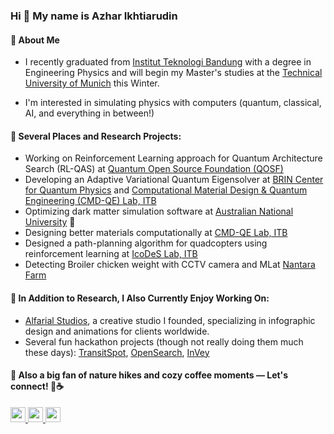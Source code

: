 <h3 align="left">Hi 👋 My name is Azhar Ikhtiarudin</h3>


<h4 align="left">🔷 About Me</h4>

- I recently graduated from [Institut Teknologi Bandung](https://itb.ac.id) with a degree in Engineering Physics and will begin my Master's studies at the [Technical University of Munich](https://tum.de) this Winter.

- I'm interested in simulating physics with computers (quantum, classical, AI, and everything in between!) 

<h4 align="left">🔷 Several Places and Research Projects:</h4>

- Working on Reinforcement Learning approach for Quantum Architecture Search (RL-QAS) at [Quantum Open Source Foundation (QOSF)](https://qosf.org)  
- Developing an Adaptive Variational Quantum Eigensolver at [BRIN Center for Quantum Physics](https://quantumresearch.id) and [Computational Material Design & Quantum Engineering (CMD-QE) Lab, ITB](https://cmd.tf.itb.ac.id/)  
- Optimizing dark matter simulation software at [Australian National University](https://anu.edu.au) 🦘  
- Designing better materials computationally at [CMD-QE Lab, ITB](https://cmd.tf.itb.ac.id/)  
- Designed a path-planning algorithm for quadcopters using reinforcement learning at [IcoDeS Lab, ITB](https://ik.fti.itb.ac.id/lab-icodes/)  
- Detecting Broiler chicken weight with CCTV camera and MLat [Nantara Farm](https://nantarafarm.id)  

<h4 align="left">🔷 In Addition to Research, I Also Currently Enjoy Working On:</h4>

- [Alfarial Studios](https://alfarial.com), a creative studio I founded, specializing in infographic design and animations for clients worldwide.  
- Several fun hackathon projects (though not really doing them much these days): [TransitSpot](https://github.com/omaewa-mo-shinderu-APEC/TransitSpot), [OpenSearch](https://github.com/GarudaHacksMafiaTeam/OpenSearch),   [InVey](https://github.com/findit-omae-wa-mou-shindeiru/Invey)

<h4 align="left">🔷 Also a big fan of nature hikes and cozy coffee moments — Let's connect! 🗻☕ </h4>
<!-- <h4 align="left">🔷 So Let's connect! </h4> -->


<a href="https://www.linkedin.com/in/azhar-ikhtiarudin/">
  <img src="https://img.shields.io/badge/LinkedIn-0A2342?style=for-the-badge&logo=linkedin&logoColor=white" height="24px">
</a>
<a href="mailto:azhar.ikhtiarudin@tum.de">
  <img src="https://img.shields.io/badge/Email-0A2342?style=for-the-badge&logo=gmail&logoColor=white" height="24px">
</a>
<a href="https://azhar.ikhtiarudin.com/">
  <img src="https://img.shields.io/badge/Website-0A2342?style=for-the-badge&logo=GoogleChrome&logoColor=white" height="24px">
</a>




<!-- <a href="https://www.instagram.com/azhar.ikhtiarudin/" ><img src="https://img.shields.io/badge/Instagram-%23E4405F.svg?style=for-the-badge&logo=Instagram&logoColor=white" height="24px"> </a> -->
<!-- <br/> -->
<!-- 
## Tools & Technologies 👨‍💻 -->
<!-- 
- Languages & Markups<br>
    <p>
    <img src="https://img.shields.io/badge/-Python-333333?style=flat-square&logo=Python">
    <img src="https://img.shields.io/badge/-C-333333?style=flat-square&logo=C">
    <img src="https://img.shields.io/badge/-C++-333333?style=flat-square&logo=Cplusplus">
    <img src="https://img.shields.io/badge/-JavaScript-333333?style=flat-square&logo=javascript">
    <img src="https://img.shields.io/badge/-Shell-333333?style=flat-square&logo=gnu+bash">
    <img alt="LaTeX" height="20px" src="https://img.shields.io/badge/latex-%3333333.svg?style=for-the-badge&logo=latex&logoColor=white" />
    <img alt="Markdown" height="20px" src="https://img.shields.io/badge/markdown-%3333333.svg?style=for-the-badge&logo=markdown&logoColor=white" />
    </p>

- Quantum Programming Frameworks and Libraries<br>
    <a href="https://qiskit.org/" target="_blank"><img alt="Qiskit" height="20px" src="https://img.shields.io/badge/Qiskit-%3333333.svg?style=for-the-badge&logo=Qiskit&logoColor=white" /></a>
    <a href="https://pennylane.ai/" target="_blank"><img alt="PennyLane" height="20px" src="https://img.shields.io/badge/PennyLane-%3333333.svg?style=for-the-badge&logo=data%3Aimage%2Fpng%3Bbase64%2CiVBORw0KGgoAAAANSUhEUgAAAe8AAAHpCAMAAACcDkTiAAAABlBMVEVMaXEAAACaXKEdAAAAAXRSTlMAQObYZgAABc1JREFUeNrs0dEJw0AQQ8Fc%2F03nyxVICJ%2BZKWBZnn68HgAAAAAAAAAAAAAAAAAAAJxH48r86c9ZR%2BsdsXRgmq12xNaBabjGEWunlt1qR6wdWHarHTF2YBmuccTcqWG42hFzB5bdakesHRiG69S3dmgYrnbE3IFhuNoRcweG4Tr1zZ0ZhuvUN3dmGK5U39yRXbhWfXNHLgxn7sSN4ewdmITbD37%2B7d1BbsRkEITR9v0vDSs0sAElaNpd9b4T2H6uX1YWmZ%2FFu%2BqqgbvqLvDntfEue3C4f9jZofD%2BWWeHgrttJ7x%2F0l3vp43buYj7fwJ%2FrsS7y%2Fsp8%2FbZg%2Fv34M%2BpeK96L8T7V%2BDPubq4eT%2B8V70X4n3AWwsFc4u3MrzFW7yFm7d4i7d4i7d4i7f8vUW8xVu8xZt3Ebgmwlu8xVvTBK6J9RZvTSq4eGt4804F1%2FDmnQqu4c07FVzDm3cquIY37lRwTRO4hjfvVHANb96p4BreuFPBNcBxp3prgOPmjfsiuHjjBs4bOG7eAd7AcfPGDfz6s5omcAOZKm8TmSZwI5kqb%2BDTBO5MnyZv320zTeDApwkc%2BCx4E3%2FWmg1w4ue4eX8U4J0IDnyWvIlf5QZ%2BCHzWwInf5Ob9UYB3Djjw2fQGvnBtXwInzhv4XW7gnx3wXgAHfoabN2%2FgH73wic22N%2FDT3MD%2FFu%2FFeM%2FcBp85D74%2F70PgEwB%2Bm3vhDvwf%2BQXvvYEfB7%2FPvXAPvDe5gX8WOe%2F9t%2FYK%2BP68F7yBB8x7%2Fb3lvcC9%2BuKe8N6fd8DAD4BHc6%2FdC%2B8VbuAfFcx78%2B3l%2Fc%2Fmm97AK7hXb%2BgAeK438P2nkz7wd4l3cM8bFsR7BviXS5z3MvjcAk%2Fg3h%2F4a8VD570%2F8JeKt3DPA3zVeyYWfF4M3jLvl9xbrfdMJ%2Fi2eM28X%2FM2V3rP1A58V7xo3u95n%2Bu8Z6oHvihewP3KW9z3fnh%2F9R57vGcv4E3zfttb3eE9Y%2BB74BvcBr4nXnWaD%2FCNh%2BBE3xNffgYGPpPsPWPgq5e0wG3gC9fEuxN8kdvAFy5q5uFd9PtAXfMG%2Fpp7d6LPZHlPkfc%2B%2BH4zBl4EPgs50XEbOG%2FgCzcNnLcTHbeB4zbwq97AcRs4bwPHffCTjbeBd3EbeBe3gfMGjps37xBw3LmfbLwNvIvbwHHnDpw3cNy5JzpvA8edO3DeBo4bOG7evEPAced%2BsvE28C5uA8edO3DewHHz5p0Ljjv3k423gXdxGzhuvziZ6w0cN2%2FewHEf%2FGTjbeC4uwaey23gvIHncjvReRt4LreB8zbwLm4Dz%2BU2cN7Aceee6LwNvIvbwHO5gfM28Fxu4LyBR3M70XkbOG4DT%2BEG3u3tRM%2Fl5s0beDg374d388Bxdw08lxs4b%2BD53Lwf3rUDx901cN5dA8fdNfBcbuC8geMuOdErvQ0ct4EHcwPP5ebNG3gXt0%2B2Lm4D7%2BI28C5uA%2B%2FiNvAubuBd3E70Lm4Dr9LmjRs4bd60geMGTpv3f7FWhmkXNu8%2FC8cG%2Fu%2By4i3ewFO8xVvB3uKtYG%2FxFm%2FgKd4ycAV7i7eCvcVbvIGneIu3gr3FW8He4i3ewHm%2FPt4CLt7iDTzFW7zFOzje4h0cb%2FEGzjsl3uIdHG%2FxDo63eAPnnRJv8Q7OwMU7ON7iDZx3SrzFOzje4g2cd3C4gfNOibd4B8dbvIHzDg43cN4p8RZu4LxT4i3cwfEWbuC8Q%2BIt3MBxJ4c7ON7CDZx3cLiB4w4ON3DcvHGnhBs4bt64U8LNmzZw3CHRBk4bOO2UaAOHzRt2SrRTAi7e4n0x3gIu3uINnHdKvMU7ON7inZKBy8DFOzjewh0cb%2FEOjrd4A%2BedEm%2FxDo63cAPnnRJv8eaNOzjevHEHxxs47pR4izdv3MB5h4QbOG7gvGPCzRs3cNwp8QaOGzjumHADxw0cd0y0ieMGTjsn3MRpE6edFG3itNODjRx1Q6D%2FSpIkSZIkSZIkSZIkSZIkSZIk6Q8uCso58vVuCgAAAABJRU5ErkJggg%3D%3D&logoColor=black" /></a>
    <a href="https://www.tensorflow.org/quantum" target="_blank"><img alt="TensorFlow Quantum" height="20px" src="https://img.shields.io/badge/TensorFlow%20Quantum-%3333333.svg?style=for-the-badge&logo=data%3Aimage%2Fpng%3Bbase64%2CiVBORw0KGgoAAAANSUhEUgAAAKgAAADNCAMAAAAbrMtvAAABMlBMVEUcR3oiSHcjSHcjSXckSXYlSXYmSHUnSXUoSXQrSXIrSnIuSnEwS3AxTG8yTG4yTG8zTG40TG40TW00TW41TW02TWw2TW03TWw5Tms8Tmk9Tmk%2FT2dAT2dAUGdBT2dBUGZBUGdCUGZDUGVDUGZDUWZEUGVFUWRFUWVGUWRKUmFKUmJMU2BTVF1WVFtYVVpbVlhbV1hiWlVsWk9tWk9vW05xW010XEt0XUt1XUt9YEaBYkSNYz2NZj2dZzWeZzShZzOhaDO7cyXCcCHDcSDDciDQcxrRdRnYdhXaeBTdehLiexDkew%2Flfg7oewzqewz6fgP6gAP%2BgwD%2FfgD%2FfwD%2FgAD%2FgQD%2FggD%2FgwD%2FhAD%2FhQD%2FhgD%2FhwD%2FiAD%2FiQD%2FigD%2F%2F%2F%2F5%2Bvr3%2Bfn09fb19vf29%2Fj%2F%2F%2F8Eoe3YAAAAZXRSTlMAAAAAAAAAAAAAAAAAAAAAAAAAAAAAAAAAAAAAAAAAAAAAAAAAAAAAAAAAAAAAAAAAAAAAAAAAAAAAAAAAAAAAAAAAAAAAAAAAAAAAAAAAAAAAAAAAAAAAAAAAAAAAAAADBQgI%2FPpD%2F74AAAR6SURBVHjaYoinFkhNjY%2BNi4sDUgBm56MAgSAIAJja%2BLfAjw63bUoUJERAVOsoj6i%2BUV6i9IzyEaVh1NcozaL8itIoyr%2BoLlEuonSIMhClPGowSmmU8ai6KFNRiqKmoxREWYmSHGU1KjPKRpS0qM0oKVH2o4RHORMVG%2BVYlLgoR6MERR2PEhAlIup0lKAoR6MCoxyLEht1Jkp4lP0oKVE2o9KibETJjLIYJTtqJUpBlNkoRVGmogqjDEepjRqLUh7lOkqLKBdRbaL8idIp6leUZlG%2BRWkY5SOqaZQbe%2FaO6zYMhGF0qSfN7H8Laa8Rxh758jXAfK2InwcqpaLQ6Dfa0IY2tKENbWhDi0H5PdR6KGIClLVQpkFZCDUVyiIos6FWQFkAZTrUIihToayDmgdlKZQ5UJZDmQC1BUoSmltcCfUbKBuhfAtlM5SvoA5AeQzlDNQzKMeg5KHMhD6XSkKthiakCShboHnqGMo2aJI6htoKTVDHUDZCM1JDKLuhCeq%2FUI5AE9RXqEPQBPUmaJSBRpSBRpSBRhlorIA2tKENbWhDG9rQhja0oQ1taEMbShkoZaDKQCkDpQxUGShloJSBUgaqDJQyUCKKQHkObWhDG9rQhka8dic0xl0GjXfdA41P3QGNTKeh%2BcpAI8pA4zooEtLj0LfD90A%2FTd8C%2FTx%2BBTQ1fwGUnPQw1LjboE%2FuOAh9eMkx6McvOldAx6j3Fx2AjkQJ6k5oQvPaQeiYknq%2BDJpgSh05D314aC%2F0T2boPDQ7cw804ou%2Fe8%2Bg%2FB4aiSZAKQNVBsoJaHwDpQyUMlBloJSBUgaqDJS3UBdB%2BS%2BUSEFtgjKGykHBJqgBFBhBhyR7oLxCgxTUjzZB%2BQElB%2FXaJqiI%2BNu8XWCpEQQBGI67r%2FvWrMZ94%2B6edKanBanI3v8KuEM1xbxC%2Fmc4H4xbFYoMaE8pBqG%2FBykupXVSyhhjrXXOee8zmUy2VC5XhiIyoCR1AqEElYLi%2BKD0n7o%2FeijS0BD17yRA%2Bec4jxFKU%2FtBUR4a%2BC4mlYBaNQYofVCJhr7LuniEUILK2Ju38vjJD2MEoUwpQaX3jy4cO7X97Ks3amhQJrV6l3LiAYC16YubL75lYyFouv3fzTvUPnwot3Tg2lNiBBCAMhfu5PUk2ITC7oWTjBGABSWlNLXrdTS0NgJ8d%2FJQ9iljAWcTWhsBLn%2B2Jh4OlKb%2BD0OxGwq7Z5YffUq0GJSW8qHYCwrR3Myp51mjxKC0IT201vLU3Tc%2BFoZiiPA%2F%2BCISGq0fPPc2Z5QAlLlw%2Fx96BQ0F2JpdffndKQEoT%2Fo%2FPNxpKETLB6588VqJQmnKv7CThpbaPXX9vTZKFIoDn6iJ%2FaEQzZ%2B49yuRhNIeKuRAAXaO7yWJEoViSmYYChuH7xujUkBFqMiHwvrR8tCPqwlBEdlMPhS2j%2B%2F91DWn1koGimwmHwob52%2Fculnp6oNfGSEoIpfJh8La7HS1S0cevrKGCWXEZtJQou2zp%2B%2B8LtE0E8qIgUwBhWj90OLtDx9NLme0DHSwqxiLfQiyQ6GK9nMAAAAASUVORK5CYII%3D&logoColor=white" /><a/>
    <a href="https://quantumai.google/cirq" target="_blank"><img alt="Cirq" height="20px" src="https://img.shields.io/badge/Cirq-%3333333.svg?style=for-the-badge&logo=data%3Aimage%2Fpng%3Bbase64%2CiVBORw0KGgoAAAANSUhEUgAAAMAAAADACAMAAABlApw1AAAACVBMVEUAAAD%2F%2F%2F8AAABzxoNxAAAAAnRSTlMAAHaTzTgAAAMbSURBVHja7d2BZjRJFIbhb8%2F9X%2FSywjL8f3V5TndNxykITOJ9ur4QMZL88%2FIzgN8IGMAABjCAAcRO%2FXxYnGycJwH%2Fx5UTAAD5QDgO%2BGxzAgEg3y%2FBAZjvBAdovxMcYPkucIDlOwEA0A%2BEA4Banw1nP0Dy%2FRIAAP1AeBhQOydAcADl%2ByU4wPuJ4ADK9x05gPL9Ehzg%2FURwAOQDAQCQn6RJUASA%2Fj4CASA%2FSTURegFXn37zXTlgfxa9O3LAfk1aCQ7I7h56dwQAeZJ%2BCQ6whiABALAeJjiAHr%2FvyAGU7wQH%2BHp8Rw7o%2F4GmNqAGaM%2FfIzigeT37BAXc8%2FizQ0ZAf%2F72JRCgcz1O6AdQ%2Fg7eAL4eJzDA16M7QoCvxwkG8PX4jhDg6%2FFLQICvxwkKgHwnIMDX4wQGQL4LHID5TggAeD1OSAiA%2BU4IATDfBQkAdD1OSAiA%2BU4IATDfBYkA8t%2BBfCUkBMDH74QYQPP9OOBovgPqaL8DPP%2BbATlx%2Bn8r8VbAT%2F73Axb53w9Y5L8AsOj%2FesAi%2F%2FsBi%2FwXABb97wNUvRtQAxjAAAYwgAEMYAADGMAABjCAAQxgAAMYwAAGMIABDGAAAxjAAAYwgAEM4PcC6t2AqqonAOff%2FO2As2%2B%2Fd0A7oT7OI4Dqzf84TwCq7uuvegDQQ6g%2FngcALqi%2FngcARqg6CXBCnQesCZR%2FH8AFdam%2FbgI44Vp%2BPQmoas5PPQ2o6s0%2FAKi%2B8dcZQFXX%2BI8BquLrOQuo0vXcDViH0HoEkCwB1wQF6zFAloDKNQKshwDJCnCVAPkGSD4BsCNYDwDyCbAdbb%2FIAckHwAj7r3BA8gmgHe1%2FEQdkCXDCQvfA39yNEdaf3Qhwwma%2BA6BtDV3KHbAQwI422A7oJuzkVxxwx452vA7ov4SNVwLACH5XlW5AZ9vFfAL4JcBJBHCeEAGcJyQGcEGJIHHAwUtIGHCUkF6AEyzfAS4I5APgBCF3AZwg%2BQ545BKSU4AeQk4CnJAcBti3QnIQ4JeQnAQ4IecBsqPkIMAvITkPkP86mHMAJyzyCfCeM4ABDGAAAxjAq8%2B%2F636IWYQLuCcAAAAASUVORK5CYII%3D&logoColor=black" /><a/>
    <a href="https://qutip.org/" target="_blank"><img alt="QuTiP" height="20px" src="https://img.shields.io/badge/QuTiP-%3333333.svg?style=for-the-badge&logo=data%3Aimage%2Fpng%3Bbase64%2CiVBORw0KGgoAAAANSUhEUgAAAgQAAAD%2BCAMAAABySu3yAAAABlBMVEVHcEz%2F%2F%2F%2BflKJDAAAAAXRSTlMAQObYZgAAA6RJREFUeNrt3VVixEYQANGp%2B186E%2BZE0hpWrVf%2FBrmfeWBpJ0mSJEmSVEvPrqKAAQogoIABCCCggAEIFAUMQKAgUBQwAIGCQFHAAAQKAkUBAxAoCBQEigIGIFAQKAhsJ2i8Av3fTIPASvIgsIg4CCwijgKLiCGwfjQIrB8NAksHo8DSQQisGgsCq8YgmF0Q6NBgo%2BByEDAyZplAFxG0w%2BCmCPoYBL5hQFAU3KJeR9DMo20gCAIIOmGge59qoiBQ%2F9oZBA60gKA7n2WgPg8BBQMQBAEEHTfQjXcwq49C0M9BcMM6pqDj2bcIwQ6Ce9VnIAiCiQg62aDdShB0EUEQQLCj4C4FgYJAB2dWFIy92DYIHD0QBHadH51ZFMzdZgiBzUVHRxYE4wzUrRB8KhsLiY%2FOrG9UcA3O0Swf7AYI6rMUMFD3QFAUvNRHzXb14bml%2F4v6%2FOFez93cX1PvnBt5ISgIGOgLLmN1Z0kQPK5%2B7SYG%2BvwrGN1X0f0V9BoC6wWaheCCAjcVNABBEFw3UKsGKIiCVxA0AUEQnCkI1EgFUXCiRiIIAgii4ESNRBAEZ2pAEDDwGhpBoO4VBARQgAAECHCAAAgIcEAABwiAgAAHCHCAAAcIcIAABghwQAAHCHCAAAcEYEAABwRwQAAHBHBAAAcEYEAABwRwQAAHBHBAAAYEcEAABwRgQAAHBHBAAAcEYEAABwRwQAAHBHBAAAcEgAAABwBwQAAIAICQOEgccIAACACQYP4kmD8Lxk%2BD4dNg%2BDSYPgvGD4Pps2D4GABAAQIUMEABAxQwgAEDFDBAAQMUMPBeCrTGGaDgwkDHGaDgwjyffQ%2FSWisG1mgDuyPP48e70QZ2H%2FpBsA9w3bRDz%2FNoAg9AsI49zoMN7B53V67N8Vcfft26g0%2FjeIhn3J3urJTLT76e0zMN7Bj4Y06MYmD3SAOLgScwWP8TBOMZrP%2BPgeEM1pEYmMxgHYyBsQquPzECO0cEtfQwAzsGxiFYF0JglIJ1MQT%2BXNkeoBBQCKgQUASoEFAIqBBQDKgYUAwoBlQMKAZUDCgGFAMqBhQDKgYUAwoBFQM6PpoYgGCNNaAzs2EAgt1IAzo7nIkGdHo6DECwG0dAl%2BbDAAS7UQZ0dUAIQLBjAILdFAN6aUYhAMFuAgG9PCYGINghMFjBOh4CEOwIGKng4ity08CTEezK2dI3zeesINiJAUGwUzGgIFAxoGJAxYAY2KkY0GcQkCRJkiRJkiT9APFPtE6BvHLqAAAAAElFTkSuQmCC&logoColor=white&logoWidth=30" /></a>

- Machine Learning & Data Science  
    <a href="https://www.tensorflow.org/" target="_blank"><img alt="TensorFlow" height="20px" src="https://img.shields.io/badge/TensorFlow-%3333333.svg?style=for-the-badge&logo=TensorFlow&logoColor=white" />
    </a> <a href="https://pytorch.org/" target="_blank"><img alt="PyTorch" height="20px" src="https://img.shields.io/badge/PyTorch-%3333333.svg?style=for-the-badge&logo=PyTorch&logoColor=white" />
    </a><a href="https://opencv.org/" target="_blank"><img alt="OpenCV" height="20px" src="https://img.shields.io/badge/opencv-%3333333.svg?style=for-the-badge&logo=opencv&logoColor=white" /></a>
    <a href="https://keras.io/" target="_blank"><img alt="Keras" height="20px" src="https://img.shields.io/badge/Keras-%3333333.svg?style=for-the-badge&logo=Keras&logoColor=white" /></a>
    <a href="https://scikit-learn.org/stable/" target="_blank"><img alt="scikit-learn" height="20px" src="https://img.shields.io/badge/scikit--learn-%3333333.svg?style=for-the-badge&logo=scikit-learn&logoColor=white" /></a>
    <a href="https://matplotlib.org" target="_blank"><img src="https://img.shields.io/badge/Matplotlib-%3333333.svg?style=for-the-badge&logo=Matplotlib&logoColor=black" height="20px"></a>


- Computational Chemistry <br>
    <p>
    <img src="https://img.shields.io/badge/-OpenFermion-333333?style=flat-square&logo=sql">
    <img src="https://img.shields.io/badge/-PySCF-333333?style=flat-square&logo=sql">
    <img src="https://img.shields.io/badge/-Psi4-333333?style=flat-square&logo=sql">
    </p> -->
<!--   
- Web Development<br>
    <p>
    <img src="https://img.shields.io/badge/-React-333333?style=flat-square&logo=react">
    <img src="https://img.shields.io/badge/-Vue.Js-333333?style=flat-square&logo=vue.js">
    <img src="https://img.shields.io/badge/-Next.Js-333333?style=flat-square&logo=next.js">
    <img src="https://img.shields.io/badge/-Bootstrap5-333333?style=flat-square&logo=bootstrap">
    <img src="https://img.shields.io/badge/-Sass-333333?style=flat-square&logo=sass">
    <img src="https://img.shields.io/badge/-Tailwind-333333?style=flat-square&logo=tailwind-css">
    <img src="https://img.shields.io/badge/-Netlify-333333?style=flat-square&logo=netlify">
    <img src="https://img.shields.io/badge/-Heroku-333333?style=flat-square&logo=heroku">
    <img src="https://img.shields.io/badge/-MySQL-333333?style=flat-square&logo=mysql">
    <img src="https://img.shields.io/badge/-Firebase-333333?style=flat-square&logo=firebase">
    <img height='20px' src="https://img.shields.io/badge/-Figma-333333?style=flat-square&logo=figma">
    <img height='20px' src="https://img.shields.io/badge/-Adobe%20XD-333333?style=flat-square&logo=adobe%20XD">
    <img height='20px' src="https://img.shields.io/badge/adobe%20photoshop-%3333333.svg?style=for-the-badge&logo=adobe%20photoshop&logoColor=white">
    <img height='20px' src="https://img.shields.io/badge/Adobe%20After%20Effects-333333.svg?style=for-the-badge&logo=Adobe%20After%20Effects&logoColor=white">
    </p>
 -->

<!-- ## Certificate 📄
Here is [my programming certificate](Certificate.md) from various course providers. -->
